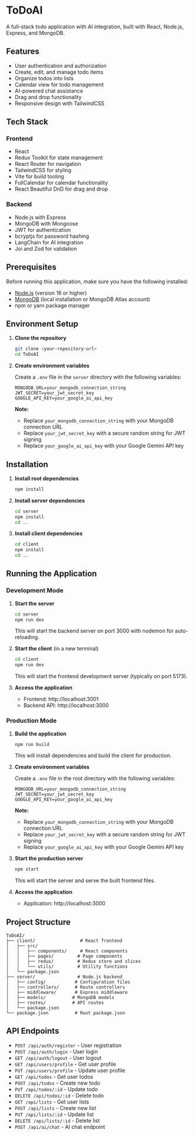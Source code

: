 # ToDoAI

A full-stack todo application with AI integration, built with React, Node.js, Express, and MongoDB.

## Features

- User authentication and authorization
- Create, edit, and manage todo items
- Organize todos into lists
- Calendar view for todo management
- AI-powered chat assistance
- Drag and drop functionality
- Responsive design with TailwindCSS

## Tech Stack

### Frontend

- React
- Redux Toolkit for state management
- React Router for navigation
- TailwindCSS for styling
- Vite for build tooling
- FullCalendar for calendar functionality
- React Beautiful DnD for drag and drop

### Backend

- Node.js with Express
- MongoDB with Mongoose
- JWT for authentication
- bcryptjs for password hashing
- LangChain for AI integration
- Joi and Zod for validation

## Prerequisites

Before running this application, make sure you have the following installed:

- [Node.js](https://nodejs.org/) (version 16 or higher)
- [MongoDB](https://www.mongodb.com/try/download/community) (local installation or MongoDB Atlas account)
- npm or yarn package manager

## Environment Setup

1. **Clone the repository**

   ```bash
   git clone <your-repository-url>
   cd ToDoAI
   ```

2. **Create environment variables**

   Create a `.env` file in the `server` directory with the following variables:

   ```env
   MONGODB_URL=your_mongodb_connection_string
   JWT_SECRET=your_jwt_secret_key
   GOOGLE_API_KEY=your_google_ai_api_key
   ```

   **Note:**

   - Replace `your_mongodb_connection_string` with your MongoDB connection URL
   - Replace `your_jwt_secret_key` with a secure random string for JWT signing
   - Replace `your_google_ai_api_key` with your Google Gemini API key 

## Installation

1. **Install root dependencies**

   ```bash
   npm install
   ```

2. **Install server dependencies**

   ```bash
   cd server
   npm install
   cd ..
   ```

3. **Install client dependencies**
   ```bash
   cd client
   npm install
   cd ..
   ```

## Running the Application

### Development Mode

1. **Start the server**

   ```bash
   cd server
   npm run dev
   ```

   This will start the backend server on port 3000 with nodemon for auto-reloading.

2. **Start the client** (in a new terminal)

   ```bash
   cd client
   npm run dev
   ```

   This will start the frontend development server (typically on port 5173).

3. **Access the application**
   - Frontend: http://localhost:3001
   - Backend API: http://localhost:3000

### Production Mode

1. **Build the application**

   ```bash
   npm run build
   ```

   This will install dependencies and build the client for production.

2. **Create environment variables**

   Create a `.env` file in the root directory with the following variables:

   ```env
   MONGODB_URL=your_mongodb_connection_string
   JWT_SECRET=your_jwt_secret_key
   GOOGLE_API_KEY=your_google_ai_api_key
   ```

   **Note:**

   - Replace `your_mongodb_connection_string` with your MongoDB connection URL
   - Replace `your_jwt_secret_key` with a secure random string for JWT signing
   - Replace `your_google_ai_api_key` with your Google Gemini API key 

3. **Start the production server**

   ```bash
   npm start
   ```

   This will start the server and serve the built frontend files.

4. **Access the application**
   - Application: http://localhost:3000

## Project Structure

```
ToDoAI/
├── client/                 # React frontend
│   ├── src/
│   │   ├── components/     # React components
│   │   ├── pages/         # Page components
│   │   ├── redux/         # Redux store and slices
│   │   └── utils/         # Utility functions
│   └── package.json
├── server/                # Node.js backend
│   ├── config/           # Configuration files
│   ├── controllers/      # Route controllers
│   ├── middleware/       # Express middleware
│   ├── models/          # MongoDB models
│   ├── routes/          # API routes
│   └── package.json
└── package.json          # Root package.json
```

## API Endpoints

- `POST /api/auth/register` - User registration
- `POST /api/auth/login` - User login
- `GET /api/auth/logout` - User logout
- `GET /api/users/profile` - Get user profile
- `PUT /api/users/profile` - Update user profile
- `GET /api/todos` - Get user todos
- `POST /api/todos` - Create new todo
- `PUT /api/todos/:id` - Update todo
- `DELETE /api/todos/:id` - Delete todo
- `GET /api/lists` - Get user lists
- `POST /api/lists` - Create new list
- `PUT /api/lists/:id` - Update list
- `DELETE /api/lists/:id` - Delete list
- `POST /api/ai/chat` - AI chat endpoint